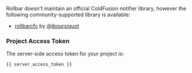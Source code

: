Rollbar doesn't maintain an official ColdFusion notifier library, however the following
community-supported library is available:

* <a href="https://github.com/jboursiquot/rollbarcfc" target="_blank" rel="noopener">rollbarcfc</a> by <a href="https://twitter.com/jboursiquot" target="_blank" rel="noopener">@jboursiquot</a>

### Project Access Token
The server-side access token for your project is:
```
{{ server_access_token }}
```
